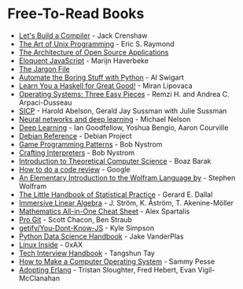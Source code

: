 # Free-To-Read Books

* [Let's Build a Compiler](https://compilers.iecc.com/crenshaw/) - Jack Crenshaw
* [The Art of Unix Programming](http://catb.org/~esr/writings/taoup/html/) - Eric S. Raymond
* [The Architecture of Open Source Applications](https://www.aosabook.org/en/index.html)
* [Eloquent JavaScript](https://eloquentjavascript.net/) - Marijn Haverbeke
* [The Jargon File](http://www.catb.org/jargon/html/index.html)
* [Automate the Boring Stuff with Python](https://automatetheboringstuff.com/) - Al Swigart
* [Learn You a Haskell for Great Good!](http://learnyouahaskell.com/) - Miran Lipovaca
* [Operating Systems: Three Easy Pieces](http://pages.cs.wisc.edu/~remzi/OSTEP/) - Remzi H. and Andrea C. Arpaci-Dusseau
* [SICP](https://mitpress.mit.edu/sites/default/files/sicp/index.html) - Harold Abelson, Gerald Jay Sussman with Julie Sussman
* [Neural networks and deep learning](http://neuralnetworksanddeeplearning.com/) - Michael Nelson
* [Deep Learning](http://www.deeplearningbook.org/) - Ian Goodfellow, Yoshua Bengio, Aaron Courville
* [Debian Reference](https://www.debian.org/doc/manuals/debian-reference/) - Debian Project
* [Game Programming Patterns](http://gameprogrammingpatterns.com/) - Bob Nystrom
* [Crafting Interpreters](https://craftinginterpreters.com/) - Bob Nystrom
* [Introduction to Theoretical Computer Science](https://introtcs.org/public/) - Boaz Barak
* [How to do a code review](https://google.github.io/eng-practices/review/reviewer/) - Google
* [An Elementary Introduction to the Wolfram Language by](https://www.wolfram.com/language/elementary-introduction/2nd-ed/index.html) - Stephen Wolfram
* [The Little Handbook of Statistical Practice](http://www.jerrydallal.com/LHSP/LHSP.HTM) - Gerard E. Dallal
* [Immersive Linear Algebra](http://immersivemath.com/ila/tableofcontents.html) - J. Ström, K. Åström, T. Akenine-Möller
* [Mathematics All-in-One Cheat Sheet](https://ourway.keybase.pub/mathematics_cheat_sheet.pdf) - Alex Spartalis
* [Pro Git](https://git-scm.com/book/) - Scott Chacon, Ben Straub
* [getify/You-Dont-Know-JS](https://github.com/getify/You-Dont-Know-JS) - Kyle Simpson
* [Python Data Science Handbook](https://jakevdp.github.io/PythonDataScienceHandbook/) - Jake VanderPlas
* [Linux Inside](https://0xax.gitbooks.io/linux-insides/) - 0xAX
* [Tech Interview Handbook](https://yangshun.github.io/tech-interview-handbook/) - Tangshun Tay 
* [How to Make a Computer Operating System](https://github.com/SamyPesse/How-to-Make-a-Computer-Operating-System) - Sammy Pesse
* [Adopting Erlang](https://adoptingerlang.org/) - Tristan Sloughter, Fred Hebert, Evan Vigil-McClanahan
